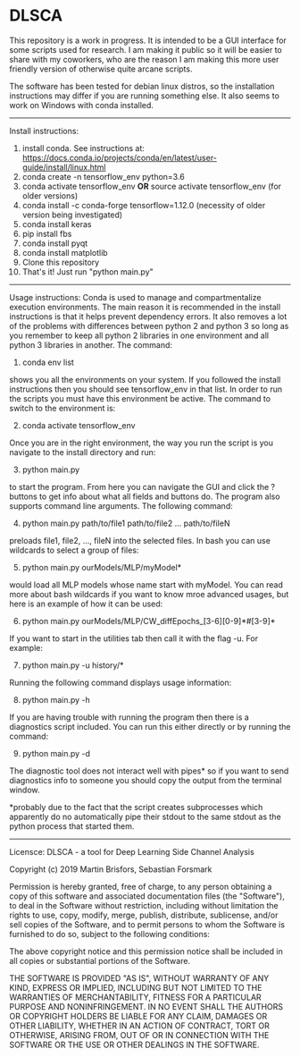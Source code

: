 # DLSCA

This repository is a work in progress. It is intended to be a GUI interface for some scripts used for research.
I am making it public so it will be easier to share with my coworkers, who are the reason I am making this more 
user friendly version of otherwise quite arcane scripts.

The software has been tested for debian linux distros, so the installation instructions may differ if you are running something else. It also seems to work on Windows with conda installed.

********

Install instructions:
1. install conda. See instructions at: https://docs.conda.io/projects/conda/en/latest/user-guide/install/linux.html
2. conda create -n tensorflow_env python=3.6
3. conda activate tensorflow_env **OR** source activate tensorflow_env (for older versions)
4. conda install -c conda-forge tensorflow=1.12.0  (necessity of older version being investigated)
5. conda install keras
6. pip install fbs
7. conda install pyqt
8. conda install matplotlib
9. Clone this repository
10. That's it! Just run "python main.py"

********

Usage instructions:
Conda is used to manage and compartmentalize execution environments. The main reason it is recommended in the install instructions is that it helps prevent dependency errors. It also removes a lot of the problems with differences between python 2 and python 3 so long as you remember to keep all python 2 libraries in one environment and all python 3 libraries in another. The command:

1. conda env list

shows you all the environments on your system. If you followed the install instructions then you should see tensorflow_env in that list. In order to run the scripts you must have this environment be active. The command to switch to the environment is:

2. conda activate tensorflow_env

Once you are in the right environment, the way you run the script is you navigate to the install directory and run:

3. python main.py

to start the program. From here you can navigate the GUI and click the ? buttons to get info about what all fields and buttons do.
The program also supports command line arguments. The following command:

4. python main.py path/to/file1 path/to/file2 ... path/to/fileN

preloads file1, file2, ..., fileN into the selected files. In bash you can use wildcards to select a group of files:

5. python main.py ourModels/MLP/myModel\*

would load all MLP models whose name start with myModel. You can read more about bash wildcards if you want to know mroe advanced usages, but here is an example of how it can be used:

6. python main.py ourModels/MLP/CW_diffEpochs_[3-6][0-9]\*#[3-9]\*

If you want to start in the utilities tab then call it with the flag -u. For example:

7. python main.py -u history/*

Running the following command displays usage information:

8. python main.py -h

If you are having trouble with running the program then there is a diagnostics script included. You can run this either directly or by running the command:

9. python main.py -d

The diagnostic tool does not interact well with pipes* so if you want to send diagnostics info to someone you should copy the output from the terminal window.

*probably due to the fact that the script creates subprocesses which apparently do no automatically pipe their stdout to the same stdout as the python process that started them.


********************************************************************

Licensce:
DLSCA - a tool for Deep Learning Side Channel Analysis

Copyright (c) 2019 Martin Brisfors, Sebastian Forsmark

Permission is hereby granted, free of charge, to any person obtaining a copy
of this software and associated documentation files (the "Software"), to deal
in the Software without restriction, including without limitation the rights
to use, copy, modify, merge, publish, distribute, sublicense, and/or sell
copies of the Software, and to permit persons to whom the Software is
furnished to do so, subject to the following conditions:

The above copyright notice and this permission notice shall be included in all
copies or substantial portions of the Software.

THE SOFTWARE IS PROVIDED "AS IS", WITHOUT WARRANTY OF ANY KIND, EXPRESS OR
IMPLIED, INCLUDING BUT NOT LIMITED TO THE WARRANTIES OF MERCHANTABILITY,
FITNESS FOR A PARTICULAR PURPOSE AND NONINFRINGEMENT. IN NO EVENT SHALL THE
AUTHORS OR COPYRIGHT HOLDERS BE LIABLE FOR ANY CLAIM, DAMAGES OR OTHER
LIABILITY, WHETHER IN AN ACTION OF CONTRACT, TORT OR OTHERWISE, ARISING FROM,
OUT OF OR IN CONNECTION WITH THE SOFTWARE OR THE USE OR OTHER DEALINGS IN THE
SOFTWARE.
